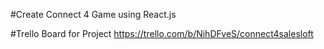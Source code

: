 #Create Connect 4 Game using React.js

#Trello Board for Project
https://trello.com/b/NihDFveS/connect4salesloft
